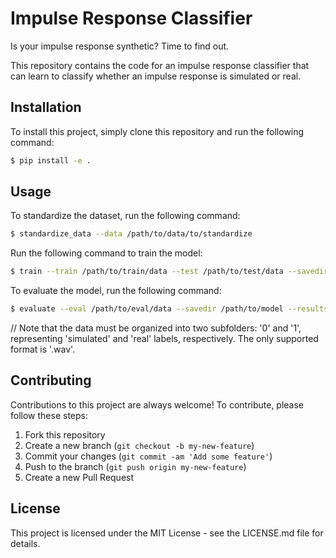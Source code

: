 # Impulse Response Classifier
Is your impulse response synthetic? Time to find out.

This repository contains the code for an impulse response classifier that can learn to classify whether an impulse response is simulated or real.

## Installation

To install this project, simply clone this repository and run the following command:

```bash
$ pip install -e .
```

## Usage

To standardize the dataset, run the following command:

```bash
$ standardize_data --data /path/to/data/to/standardize
```

Run the following command to train the model:

```bash
$ train --train /path/to/train/data --test /path/to/test/data --savedir /path/to/model
```

To evaluate the model, run the following command:

```bash
$ evaluate --eval /path/to/eval/data --savedir /path/to/model --resultsdir /path/to/evaluation/results
```

//  Note that the data must be organized into two subfolders: '0' and '1', representing 'simulated' and 'real' labels, respectively. The only supported format is '.wav'.

## Contributing

Contributions to this project are always welcome! To contribute, please follow these steps:

1. Fork this repository
2. Create a new branch (`git checkout -b my-new-feature`)
3. Commit your changes (`git commit -am 'Add some feature'`)
4. Push to the branch (`git push origin my-new-feature`)
5. Create a new Pull Request

## License

This project is licensed under the MIT License - see the LICENSE.md file for details.
